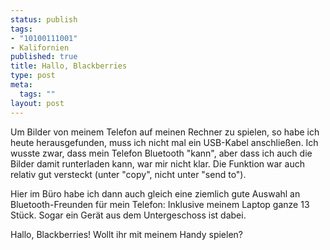 ```yaml
--- 
status: publish
tags: 
- "10100111001"
- Kalifornien
published: true
title: Hallo, Blackberries
type: post
meta: 
  tags: ""
layout: post
---
```

Um Bilder von meinem Telefon auf meinen Rechner zu spielen, so habe ich heute herausgefunden, muss ich nicht mal ein USB-Kabel anschließen. Ich wusste zwar, dass mein Telefon Bluetooth "kann", aber dass ich auch die Bilder damit runterladen kann, war mir nicht klar. Die Funktion war auch relativ gut versteckt (unter "copy", nicht unter "send to").

Hier im Büro habe ich dann auch gleich eine ziemlich gute Auswahl an Bluetooth-Freunden für mein Telefon: Inklusive meinem Laptop ganze 13 Stück. Sogar ein Gerät aus dem Untergeschoss ist dabei.

Hallo, Blackberries! Wollt ihr mit meinem Handy spielen?
